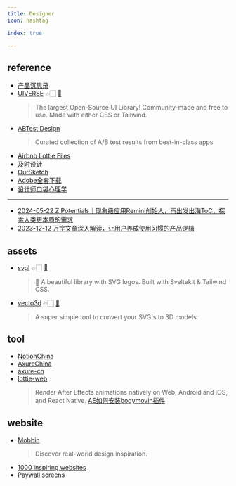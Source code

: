 ```yaml
---
title: Designer
icon: hashtag

index: true

---
```


## reference

- [产品沉思录](https://www.pmthinking.com/)
- [UIVERSE](https://uiverse.io/) 👉🏻 [🐙](https://github.com/uiverse-io/galaxy)
    > The largest Open-Source UI Library! Community-made and free to use. Made with either CSS or Tailwind.
- [ABTest Design](https://abtest.design/)
    > Curated collection of A/B test results from best-in-class apps
- [Airbnb Lottie Files](https://lottiefiles.com/)
- [及时设计](https://js.design/courses)
- [OurSketch](https://oursketch.com/)
- [Adobe全套下载](https://www.yuque.com/qianxun-nzpyh/kb)
- [设计师口袋心理学](https://iason.notion.site/6719c7650fd1406c92287f556520fbc3)

------

- [2024-05-22 Z Potentials｜现象级应用Remini创始人，再出发出海ToC，探索人类更本质的需求](https://mp.weixin.qq.com/s/4Sir1dSheluHwcAvSznXrQ)
- [2023-12-12 万字文章深入解读，让用户养成使用习惯的产品逻辑](https://www.zcool.com.cn/work/ZNjczMDA1NzY=.html)

## assets

- [svgl](https://svgl.app/) 👉🏻 [🐙](https://github.com/pheralb/svgl)
    > 🧩 A beautiful library with SVG logos. Built with Sveltekit & Tailwind CSS.
- [vecto3d](https://www.vecto3d.xyz/) 👉🏻 [🐙](https://github.com/lakshaybhushan/vecto3d)
    > A super simple tool to convert your SVG's to 3D models.

## tool

- [NotionChina](https://notionchina.co/)
- [AxureChina](https://axurechina.org/)
- [axure-cn](https://github.com/pluwen/axure-cn)
- [lottie-web](https://github.com/airbnb/lottie-web)
    > Render After Effects animations natively on Web, Android and iOS, and React Native.
    > [AE如何安装bodymovin插件](https://uijiaohu.com/ae%e5%ae%89%e8%a3%85bodymovin%e6%8f%92%e4%bb%b6/)
    
## website

- [Mobbin](https://mobbin.com/)
    > Discover real-world design inspiration.
- [1000 inspiring websites](https://supercreative.design/1000-inspiring-websites)
- [Paywall screens](https://www.paywallscreens.com/)